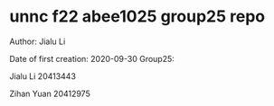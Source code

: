 # unnc f22 abee1025 group25 repo
Author: Jialu Li

Date of first creation: 2020-09-30
Group25:

Jialu Li
20413443

Zihan Yuan
20412975